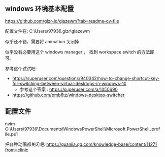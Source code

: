 ## windows 环境基本配置
https://github.com/glzr-io/glazewm?tab=readme-ov-file

配置文件在:
C:\Users\97936\.glzr\glazewm

似乎还不错，需要将 animation 关闭掉

似乎没有必要用这个 windows manager ，
找到 workspace switch 的方法即可。

参考这个试试吧:
- https://superuser.com/questions/940342/how-to-change-shortcut-key-for-switching-between-virtual-desktops-in-windows-10
  - 参考这个答案 : https://superuser.com/a/1050690
- https://github.com/pmb6tz/windows-desktop-switcher

## 配置文件
 nvim C:\Users\97936\Documents\WindowsPowerShell\Microsoft.PowerShell_profile.ps1

把各种动画都关闭吧:
https://guanjia.qq.com/knowledge-base/content/1127?from=clinic
